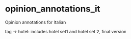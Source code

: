 opinion_annotations_it
======================

Opinion annotations for Italian

tag -> hotel: includes hotel set1 and hotel set 2, final version
